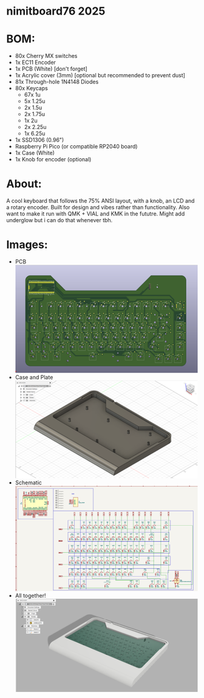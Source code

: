 # nimitboard76 2025

# BOM:
- 80x Cherry MX switches
- 1x EC11 Encoder
- 1x PCB (White) [don't forget]
- 1x Acrylic cover (3mm) [optional but recommended to prevent dust]
- 81x Through-hole 1N4148 Diodes
- 80x Keycaps
    - 67x 1u
    - 5x 1.25u
    - 2x 1.5u
    - 2x 1.75u
    - 1x 2u
    - 2x 2.25u
    - 1x 6.25u
- 1x SSD1306 (0.96")
- Raspberry Pi Pico (or compatible RP2040 board)
- 1x Case (White)
- 1x Knob for encoder (optional)


# About:
A cool keyboard that follows the 75% ANSI layout, with a knob, an LCD and a rotary encoder. Built for design and vibes rather than functionality. Also want to make it run with QMK + VIAL and KMK in the fututre. Might add underglow but i can do that whenever tbh.

# Images:

- PCB
![pretend this is an image of my pcb](./images/pcb.png)
- Case and Plate
![pretend this is an image of my case](./images/case.png)
- Schematic
![pretend this is a functional schematic](./images/schem.png)
- All together!
![pretend this is a fully working beautiful hackpad](./images/together.png)